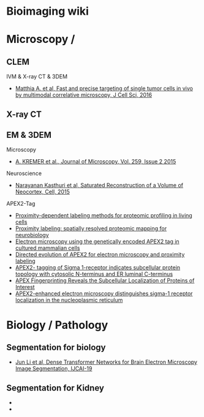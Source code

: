 # Bioimaging wiki

# Microscopy / 
## CLEM
IVM & X-ray CT & 3DEM
- [Matthia A. et al, Fast and precise targeting of single tumor cells in vivo by multimodal correlative microscopy, J Cell Sci, 2016](http://jcs.biologists.org/content/129/2/444.long)

## X-ray CT
## EM & 3DEM
Microscopy
- [A. KREMER et al., Journal of Microscopy, Vol. 259, Issue 2 2015](https://www.ncbi.nlm.nih.gov/pmc/articles/PMC4670703/pdf/jmi0259-0080.pdf)

Neuroscience
- [Narayanan Kasthuri et al, Saturated Reconstruction of a Volume of Neocortex, Cell, 2015](https://www.cell.com/abstract/S0092-8674(15)00824-7)

APEX2-Tag
- [Proximity-dependent labeling methods for proteomic profiling in
living cells](https://www.ncbi.nlm.nih.gov/pmc/articles/PMC5553119/pdf/nihms892361.pdf)
- [Proximity labeling: spatially resolved proteomic
mapping for neurobiology](https://static1.squarespace.com/static/5617d7d8e4b09f2fdf34baa6/t/5a03848ec830257e2fa5c2c9/1510179983636/Han+Current+Opinion+in+Neurobiology+2018.pdf)
- [Electron microscopy using the genetically encoded APEX2 tag in cultured mammalian cells](https://www.nature.com/articles/nprot.2017.065)
- [Directed evolution of APEX2 for electron microscopy and proximity labeling](https://www.nature.com/articles/nmeth.3179)
- [APEX2- tagging of Sigma 1-receptor indicates
subcellular protein topology with cytosolic
N-terminus and ER luminal C-terminus](https://www.ncbi.nlm.nih.gov/pmc/articles/PMC6053353/pdf/13238_2017_Article_468.pdf)
- [APEX Fingerprinting Reveals the Subcellular
Localization of Proteins of Interest](https://www.sciencedirect.com/science/article/pii/S2211124716305083)
- [APEX2-enhanced electron microscopy distinguishes sigma-1
receptor localization in the nucleoplasmic reticulum ](https://www.ncbi.nlm.nih.gov/pmc/articles/PMC5584251/pdf/oncotarget-08-51317.pdf)

# Biology / Pathology
## Segmentation for biology
- [Jun Li et al, Dense Transformer Networks for Brain Electron Microscopy Image Segmentation, IJCAI-19](https://www.ijcai.org/proceedings/2019/0401.pdf)

## Segmentation for Kidney
- []()
- []()

